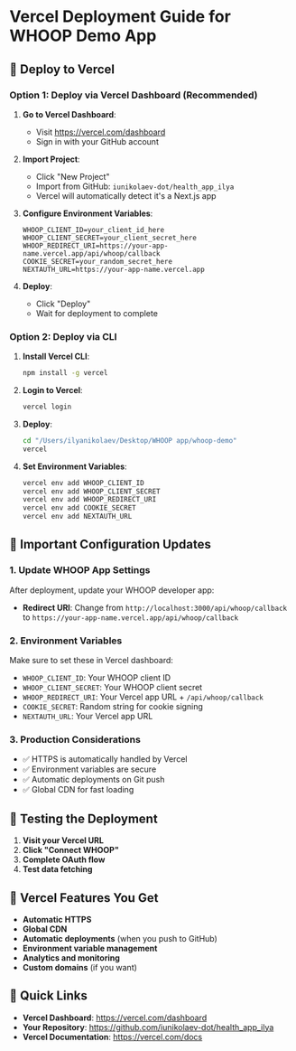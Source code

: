 # Vercel Deployment Guide for WHOOP Demo App

## 🚀 Deploy to Vercel

### Option 1: Deploy via Vercel Dashboard (Recommended)

1. **Go to Vercel Dashboard**:
   - Visit https://vercel.com/dashboard
   - Sign in with your GitHub account

2. **Import Project**:
   - Click "New Project"
   - Import from GitHub: `iunikolaev-dot/health_app_ilya`
   - Vercel will automatically detect it's a Next.js app

3. **Configure Environment Variables**:
   ```
   WHOOP_CLIENT_ID=your_client_id_here
   WHOOP_CLIENT_SECRET=your_client_secret_here
   WHOOP_REDIRECT_URI=https://your-app-name.vercel.app/api/whoop/callback
   COOKIE_SECRET=your_random_secret_here
   NEXTAUTH_URL=https://your-app-name.vercel.app
   ```

4. **Deploy**:
   - Click "Deploy"
   - Wait for deployment to complete

### Option 2: Deploy via CLI

1. **Install Vercel CLI**:
   ```bash
   npm install -g vercel
   ```

2. **Login to Vercel**:
   ```bash
   vercel login
   ```

3. **Deploy**:
   ```bash
   cd "/Users/ilyanikolaev/Desktop/WHOOP app/whoop-demo"
   vercel
   ```

4. **Set Environment Variables**:
   ```bash
   vercel env add WHOOP_CLIENT_ID
   vercel env add WHOOP_CLIENT_SECRET
   vercel env add WHOOP_REDIRECT_URI
   vercel env add COOKIE_SECRET
   vercel env add NEXTAUTH_URL
   ```

## 🔧 Important Configuration Updates

### 1. Update WHOOP App Settings
After deployment, update your WHOOP developer app:
- **Redirect URI**: Change from `http://localhost:3000/api/whoop/callback` to `https://your-app-name.vercel.app/api/whoop/callback`

### 2. Environment Variables
Make sure to set these in Vercel dashboard:
- `WHOOP_CLIENT_ID`: Your WHOOP client ID
- `WHOOP_CLIENT_SECRET`: Your WHOOP client secret
- `WHOOP_REDIRECT_URI`: Your Vercel app URL + `/api/whoop/callback`
- `COOKIE_SECRET`: Random string for cookie signing
- `NEXTAUTH_URL`: Your Vercel app URL

### 3. Production Considerations
- ✅ HTTPS is automatically handled by Vercel
- ✅ Environment variables are secure
- ✅ Automatic deployments on Git push
- ✅ Global CDN for fast loading

## 🧪 Testing the Deployment

1. **Visit your Vercel URL**
2. **Click "Connect WHOOP"**
3. **Complete OAuth flow**
4. **Test data fetching**

## 📱 Vercel Features You Get

- **Automatic HTTPS**
- **Global CDN**
- **Automatic deployments** (when you push to GitHub)
- **Environment variable management**
- **Analytics and monitoring**
- **Custom domains** (if you want)

## 🔗 Quick Links

- **Vercel Dashboard**: https://vercel.com/dashboard
- **Your Repository**: https://github.com/iunikolaev-dot/health_app_ilya
- **Vercel Documentation**: https://vercel.com/docs




